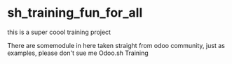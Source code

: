 # sh_training_fun_for_all
this is a super coool training project 

There are somemodule in here taken straight from odoo community, just as examples, please don't sue me
Odoo.sh Training
